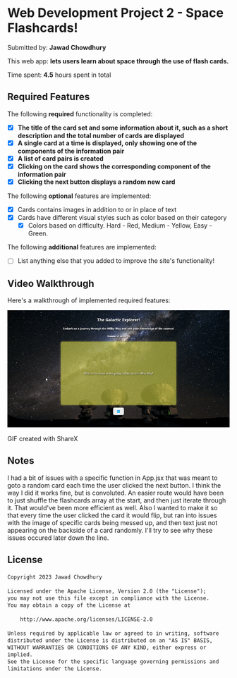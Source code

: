 # Web Development Project 2 - Space Flashcards!

Submitted by: **Jawad Chowdhury**

This web app: **lets users learn about space through the use of flash cards.**

Time spent: **4.5** hours spent in total

## Required Features

The following **required** functionality is completed:

- [X] **The title of the card set and some information about it, such as a short description and the total number of cards are displayed**
- [X] **A single card at a time is displayed, only showing one of the components of the information pair**
- [X] **A list of card pairs is created**
- [X] **Clicking on the card shows the corresponding component of the information pair**
- [X] **Clicking the next button displays a random new card**

The following **optional** features are implemented:

- [X] Cards contains images in addition to or in place of text
- [X] Cards have different visual styles such as color based on their category
  - [X] Colors based on difficulty. Hard - Red, Medium - Yellow, Easy - Green.

The following **additional** features are implemented:

* [ ] List anything else that you added to improve the site's functionality!

## Video Walkthrough

Here's a walkthrough of implemented required features:

![Video Walkthrough](./assets/project2gif.gif)

<!-- Replace this with whatever GIF tool you used! -->
GIF created with ShareX
<!-- Recommended tools:
[Kap](https://getkap.co/) for macOS
[ScreenToGif](https://www.screentogif.com/) for Windows
[peek](https://github.com/phw/peek) for Linux. -->

## Notes

I had a bit of issues with a specific function in App.jsx that was meant to goto a random card each time the user clicked the next button. I think the way I did it works fine, but is convoluted. An easier route would have been to just shuffle the flashcards array at the start, and then just iterate through it. That would've been more efficient as well. Also I wanted to make it so that every time the user clicked the card it would flip, but ran into issues with the image of specific cards being messed up, and then text just not appearing on the backside of a card randomly. I'll try to see why these issues occured later down the line.

## License

    Copyright 2023 Jawad Chowdhury

    Licensed under the Apache License, Version 2.0 (the "License");
    you may not use this file except in compliance with the License.
    You may obtain a copy of the License at

        http://www.apache.org/licenses/LICENSE-2.0

    Unless required by applicable law or agreed to in writing, software
    distributed under the License is distributed on an "AS IS" BASIS,
    WITHOUT WARRANTIES OR CONDITIONS OF ANY KIND, either express or implied.
    See the License for the specific language governing permissions and
    limitations under the License.
